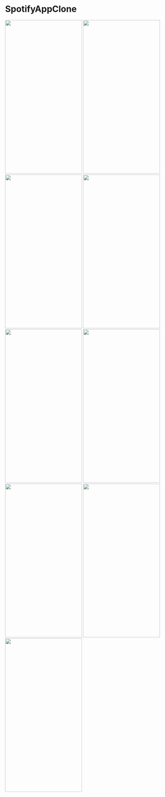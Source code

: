 # SpotifyAppClone
<img src="https://user-images.githubusercontent.com/92275173/214079822-27737b4b-ee7d-4979-bd70-0bc040ce1f5c.png" height="500" width="250" > <img src="https://user-images.githubusercontent.com/92275173/214079834-6daf700f-8108-4666-ad30-2bf1b468aed7.png" height="500" width="250" > <img src="https://user-images.githubusercontent.com/92275173/214082006-7b276587-d4bf-40d1-b0e1-5a90f5775948.png" height="500" width="250" > <img src="https://user-images.githubusercontent.com/92275173/214079849-1d3bdcd2-5be5-4496-a296-0c64abf384ab.png" height="500" width="250" >
<img src="https://user-images.githubusercontent.com/92275173/214079863-990868a7-1658-467c-b64c-a14077fdda38.png" height="500" width="250" >
<img src="https://user-images.githubusercontent.com/92275173/214079875-49d3af12-9f1d-4d7f-a450-2c72263254a6.png" height="500" width="250" >
<img src="https://user-images.githubusercontent.com/92275173/214079889-a73aa101-2ee9-44ad-b7ed-4652de754d55.png" height="500" width="250" >
<img src="https://user-images.githubusercontent.com/92275173/214079908-a358d9e6-1d69-4e0d-8cfd-1acf19ca5bbe.png" height="500" width="250" >
<img src="https://user-images.githubusercontent.com/92275173/214079984-86e3520a-a228-4fad-88ad-baef5536a92c.png" height="500" width="250" >

